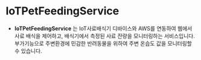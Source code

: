 # IoTPetFeedingService

- **IoTPetFeedingService** 는 IoT사료배식기 디바이스와 AWS를 연동하여 웹에서 사료 배식을 제어하고, 배식기에서 측정된 사료 잔량을 모니터링하는 서비스입니다. 부가기능으로 주변환경에 민감한 반려동물을 위하여 주변 온습도 값을 모니터링할 수 있습니다.
